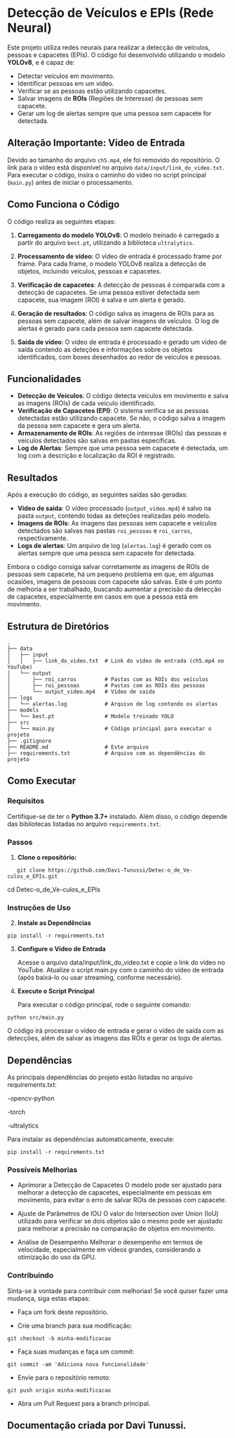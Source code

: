 # Detecção de Veículos e EPIs (Rede Neural)

Este projeto utiliza redes neurais para realizar a detecção de veículos, pessoas e capacetes (EPIs). O código foi desenvolvido utilizando o modelo **YOLOv8**, e é capaz de:

- Detectar veículos em movimento.
- Identificar pessoas em um vídeo.
- Verificar se as pessoas estão utilizando capacetes.
- Salvar imagens de **ROIs** (Regiões de Interesse) de pessoas sem capacete.
- Gerar um log de alertas sempre que uma pessoa sem capacete for detectada.

## Alteração Importante: Vídeo de Entrada

Devido ao tamanho do arquivo `ch5.mp4`, ele foi removido do repositório. O link para o vídeo está disponível no arquivo `data/input/link_do_video.txt`. Para executar o código, insira o caminho do vídeo no script principal (`main.py`) antes de iniciar o processamento.

## Como Funciona o Código

O código realiza as seguintes etapas:

1. **Carregamento do modelo YOLOv8**: O modelo treinado é carregado a partir do arquivo `best.pt`, utilizando a biblioteca `ultralytics`.

2. **Processamento de vídeo**: O vídeo de entrada é processado frame por frame. Para cada frame, o modelo YOLOv8 realiza a detecção de objetos, incluindo veículos, pessoas e capacetes.

3. **Verificação de capacetes**: A detecção de pessoas é comparada com a detecção de capacetes. Se uma pessoa estiver detectada sem capacete, sua imagem (ROI) é salva e um alerta é gerado.

4. **Geração de resultados**: O código salva as imagens de ROIs para as pessoas sem capacete, além de salvar imagens de veículos. O log de alertas é gerado para cada pessoa sem capacete detectada.

5. **Saída de vídeo**: O vídeo de entrada é processado e gerado um vídeo de saída contendo as deteções e informações sobre os objetos identificados, com boxes desenhados ao redor de veículos e pessoas.

## Funcionalidades

- **Detecção de Veículos**: O código detecta veículos em movimento e salva as imagens (ROIs) de cada veículo identificado.
- **Verificação de Capacetes (EPI)**: O sistema verifica se as pessoas detectadas estão utilizando capacete. Se não, o código salva a imagem da pessoa sem capacete e gera um alerta.
- **Armazenamento de ROIs**: As regiões de interesse (ROIs) das pessoas e veículos detectados são salvas em pastas específicas.
- **Log de Alertas**: Sempre que uma pessoa sem capacete é detectada, um log com a descrição e localização da ROI é registrado.

## Resultados

Após a execução do código, as seguintes saídas são geradas:

- **Vídeo de saída**: O vídeo processado (`output_video.mp4`) é salvo na pasta `output`, contendo todas as deteções realizadas pelo modelo.
- **Imagens de ROIs**: As imagens das pessoas sem capacete e veículos detectados são salvas nas pastas `roi_pessoas` e `roi_carros`, respectivamente.
- **Logs de alertas**: Um arquivo de log (`alertas.log`) é gerado com os alertas sempre que uma pessoa sem capacete for detectada.

Embora o código consiga salvar corretamente as imagens de ROIs de pessoas sem capacete, há um pequeno problema em que, em algumas ocasiões, imagens de pessoas com capacete são salvas. Este é um ponto de melhoria a ser trabalhado, buscando aumentar a precisão da detecção de capacetes, especialmente em casos em que a pessoa está em movimento.

## Estrutura de Diretórios

```plaintext
.
├── data
│   ├── input
│   │   ├── link_do_video.txt  # Link do vídeo de entrada (ch5.mp4 no YouTube)
│   └── output
│       ├── roi_carros         # Pastas com as ROIs dos veículos
│       ├── roi_pessoas        # Pastas com as ROIs das pessoas
│       └── output_video.mp4   # Vídeo de saída
├── logs
│   └── alertas.log            # Arquivo de log contendo os alertas
├── models
│   └── best.pt                # Modelo treinado YOLO
├── src
│   └── main.py                # Código principal para executar o projeto
├── .gitignore
├── README.md                  # Este arquivo
├── requirements.txt           # Arquivo com as dependências do projeto
```

## Como Executar

### Requisitos
Certifique-se de ter o **Python 3.7+** instalado. Além disso, o código depende das bibliotecas listadas no arquivo `requirements.txt`.

### Passos

1. **Clone o repositório:**
```
   git clone https://github.com/Davi-Tunussi/Detec-o_de_Ve-culos_e_EPIs.git
```

   cd Detec-o_de_Ve-culos_e_EPIs
### Instruções de Uso

2. **Instale as Dependências**

```
pip install -r requirements.txt
```

3. **Configure o Vídeo de Entrada**

   Acesse o arquivo data/input/link_do_video.txt e copie o link do vídeo no YouTube.
Atualize o script main.py com o caminho do vídeo de entrada (após baixá-lo ou usar streaming, conforme necessário).

4. **Execute o Script Principal**
   
      Para executar o código principal, rode o seguinte comando:
```
python src/main.py
```
   O código irá processar o vídeo de entrada e gerar o vídeo de saída com as detecções, além de salvar as imagens das ROIs e gerar os logs de alertas.

## Dependências
As principais dependências do projeto estão listadas no arquivo requirements.txt:

-opencv-python

-torch

-ultralytics

Para instalar as dependências automaticamente, execute:
```
pip install -r requirements.txt
```
### Possíveis Melhorias
- Aprimorar a Detecção de Capacetes
   O modelo pode ser ajustado para melhorar a detecção de capacetes, especialmente em pessoas em movimento, para evitar o erro de salvar ROIs de pessoas com capacete.

- Ajuste de Parâmetros de IOU
   O valor do Intersection over Union (IoU) utilizado para verificar se dois objetos são o mesmo pode ser ajustado para melhorar a precisão na comparação de objetos em movimento.

- Análise de Desempenho
   Melhorar o desempenho em termos de velocidade, especialmente em vídeos grandes, considerando a otimização do uso da GPU.

### Contribuindo
Sinta-se à vontade para contribuir com melhorias! Se você quiser fazer uma mudança, siga estas etapas:

- Faça um fork deste repositório.

- Crie uma branch para sua modificação:
```
git checkout -b minha-modificacao
```
- Faça suas mudanças e faça um commit:
```
git commit -am 'Adiciona nova funcionalidade'
```
- Envie para o repositório remoto:
```
git push origin minha-modificacao
```
- Abra um Pull Request para a branch principal.

## Documentação criada por Davi Tunussi.


